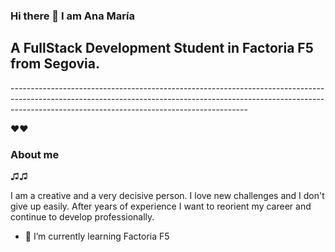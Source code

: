 ### Hi there 👋 I am Ana María

<h2>A FullStack Development Student in Factoria F5 from Segovia.</h2>
-----------------------------------------------------------------------------------------------------------------------------------------------------------------------------------------------------------------------

❤️❤️<h3>About me</h3>♫♫

I am a creative and  a very decisive person.  I love new challenges and I don't give up easily.  After years of experience I want to reorient my career and continue to develop professionally.


- 🌱 I’m currently learning Factoria F5
